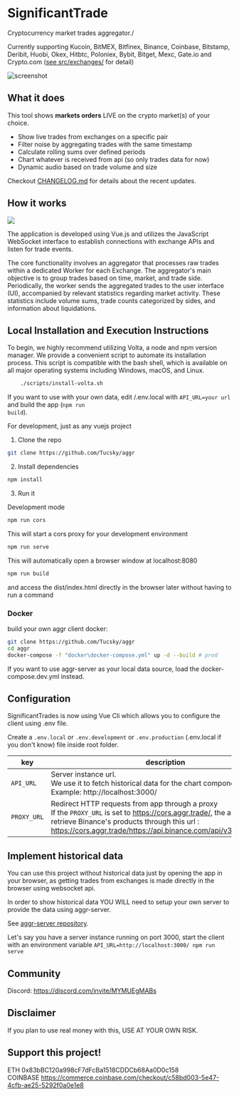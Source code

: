 
# SignificantTrade

Cryptocurrency market trades aggregator./

Currently supporting Kucoin, BitMEX, Bitfinex, Binance, Coinbase, Bitstamp, Deribit, Huobi, Okex, Hitbtc, Poloniex, Bybit, Bitget, Mexc, Gate.io and Crypto.com ([see src/exchanges/](src/exchanges) for detail)

![screenshot](https://i.imgur.com/nHJxsdL.gif)

## What it does

This tool shows **markets orders** LIVE on the crypto market(s) of your choice.

- Show live trades from exchanges on a specific pair
- Filter noise by aggregating trades with the same timestamp
- Calculate rolling sums over defined periods
- Chart whatever is received from api (so only trades data for now)
- Dynamic audio based on trade volume and size 

Checkout [CHANGELOG.md](CHANGELOG.md) for details about the recent updates.

## How it works

![](https://i.imgur.com/chxtEwb.png)

The application is developed using Vue.js and utilizes the JavaScript WebSocket interface to establish connections with exchange APIs and listen for trade events.

The core functionality involves an aggregator that processes raw trades within a dedicated Worker for each Exchange. The aggregator's main objective is to group trades based on time, market, and trade side. Periodically, the worker sends the aggregated trades to the user interface (UI), accompanied by relevant statistics regarding market activity. These statistics include volume sums, trade counts categorized by sides, and information about liquidations.

## Local Installation and Execution Instructions

To begin, we highly recommend utilizing Volta, a node and npm version manager. We provide a convenient script to automate its installation process. This script is compatible with the bash shell, which is available on all major operating systems including Windows, macOS, and Linux.

```bash
	./scripts/install-volta.sh
```

If you want to use with your own data, edit /.env.local with <code>API_URL=your url</code> and build the app (<code>npm run build</code>).

For development, just as any vuejs project

1. Clone the repo

```bash
git clone https://github.com/Tucsky/aggr
```

2. Install dependencies

```bash
npm install
```

3. Run it

  

Development mode

```bash
npm run cors
```

This will start a cors proxy for your development environment

```bash
npm run serve
```

This will automatically open a browser window at localhost:8080


```bash
npm run build
```

and access the dist/index.html directly in the browser later without having to run a command

### Docker

build your own aggr client docker:

```bash
git clone https://github.com/Tucsky/aggr
cd aggr
docker-compose -f "docker\docker-compose.yml" up -d --build # prod
```
 If you want to use aggr-server as your local data source, load the docker-compose.dev.yml instead.

## Configuration

SignificantTrades is now using Vue Cli which allows you to configure the client using .env file.

Create a <code>.env.local</code> or <code>.env.development</code> or <code>.env.production</code> (.env.local if you don't know) file inside root folder.

  
|key| description |default value|
|--|--|--|
|<code>API_URL</code>|Server instance url.<br>We use it to fetch historical data for the chart component.<br>Example: http://localhost:3000/ |null|
|<code>PROXY_URL</code>|Redirect HTTP requests from app through a proxy<br>If the <code>PROXY_URL</code> is set to https://cors.aggr.trade/, the app will retrieve Binance's products through this url : https://cors.aggr.trade/https://api.binance.com/api/v3/exchangeInfo |http://localhost:8080/|

## Implement historical data
You can use this project without historical data just by opening the app in your browser, as getting trades from exchanges is made directly in the browser using websocket api.

In order to show historical data YOU WILL need to setup your own server to provide the data using aggr-server.

See [aggr-server repository](https://github.com/Tucsky/aggr-server).

Let's say you have a server instance running on port 3000, start the client with an environment variable `API_URL=http://localhost:3000/ npm run serve`

## Community

Discord: https://discord.com/invite/MYMUEgMABs

## Disclaimer

If you plan to use real money with this, USE AT YOUR OWN RISK.

## Support this project!

ETH 0x83bBC120a998cF7dFcBa1518CDDCb68Aa0D0c158<br>
COINBASE https://commerce.coinbase.com/checkout/c58bd003-5e47-4cfb-ae25-5292f0a0e1e8

